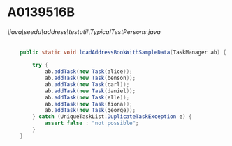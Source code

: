 # A0139516B
###### \java\seedu\address\testutil\TypicalTestPersons.java
``` java
	public static void loadAddressBookWithSampleData(TaskManager ab) {

		try {
			ab.addTask(new Task(alice));
			ab.addTask(new Task(benson));
			ab.addTask(new Task(carl));
			ab.addTask(new Task(daniel));
			ab.addTask(new Task(elle));
			ab.addTask(new Task(fiona));
			ab.addTask(new Task(george));
		} catch (UniqueTaskList.DuplicateTaskException e) {
			assert false : "not possible";
		}
	}
```
